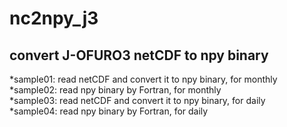 # nc2npy_j3  
convert J-OFURO3 netCDF to npy binary 
-----------------------------------------------------------------------  
*sample01: read netCDF and convert it to npy binary, for monthly        
*sample02: read npy binary by Fortran, for monthly  
*sample03: read netCDF and convert it to npy binary, for daily  
*sample04: read npy binary by Fortran, for daily  



